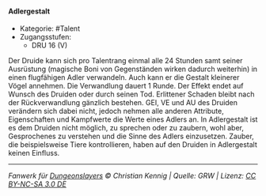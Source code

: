 <!---
Dies ist ein Fanwerk für DUNGEONSLAYERS © von Christian Kennig

Quellen:      [Dungeonslayers Grundregelwerk](https://dungeonslayers.net/download/Dungeonslayers4.pdf)
              [Talentbeschreibungen](https://www.f-space.de/ds4/tools-talentcards.html)
License:      [CC-BY-NC-SA 4.0](https://creativecommons.org/licenses/by-nc-sa/4.0/deed.de)
Richtlinien:  [Fanwerkrichtlinien](https://www.dungeonslayers.net/fanwerk-richtlinien/)
Autor:        Zauberlehrling
-->

#### Adlergestalt

- Kategorie: #Talent
- Zugangsstufen:
  - DRU 16 (V)

Der Druide kann sich pro Talentrang einmal alle 24 Stunden samt seiner Ausrüstung (magische Boni von Gegenständen wirken dadurch weiterhin) in einen flugfähigen Adler verwandeln. Auch kann er die Gestalt kleinerer Vögel annehmen. Die Verwandlung dauert 1 Runde. Der Effekt endet auf Wunsch des Druiden oder durch seinen Tod. Erlittener Schaden bleibt nach der Rückverwandlung gänzlich bestehen. GEI, VE und AU des Druiden verändern sich dabei nicht, jedoch nehmen alle anderen Attribute, Eigenschaften und Kampfwerte die Werte eines Adlers an. In Adlergestalt ist es dem Druiden nicht möglich, zu sprechen oder zu zaubern, wohl aber, Gesprochenes zu verstehen und die Sinne des Adlers einzusetzen. Zauber, die beispielsweise Tiere kontrollieren, haben auf den Druiden in Adlergestalt keinen Einfluss.

---

_Fanwerk für [Dungeonslayers](https://www.dungeonslayers.net/) © Christian Kennig | Quelle: GRW | Lizenz: [CC BY-NC-SA 3.0 DE](https://creativecommons.org/licenses/by-nc-sa/3.0/de/)_
